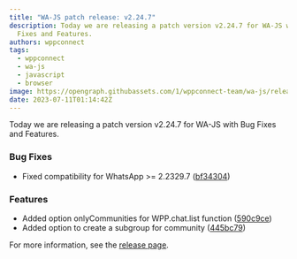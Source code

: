 ```yaml
---
title: "WA-JS patch release: v2.24.7"
description: Today we are releasing a patch version v2.24.7 for WA-JS with Bug
  Fixes and Features.
authors: wppconnect
tags:
  - wppconnect
  - wa-js
  - javascript
  - browser
image: https://opengraph.githubassets.com/1/wppconnect-team/wa-js/releases/tag/v2.24.7
date: 2023-07-11T01:14:42Z
---
```


Today we are releasing a patch version v2.24.7 for WA-JS with Bug Fixes and Features.

<!--truncate-->

### Bug Fixes

* Fixed compatibility for WhatsApp >= 2.2329.7 ([bf34304](https://github.com/wppconnect-team/wa-js/commit/bf34304a1910d041a5e030c6de46ff47406e72e0))


### Features

* Added option onlyCommunities for WPP.chat.list function ([590c9ce](https://github.com/wppconnect-team/wa-js/commit/590c9cebf92dc50ea70e548183874ca069605905))
* Added option to create a subgroup for community ([445bc79](https://github.com/wppconnect-team/wa-js/commit/445bc7972250ea155678c7eb743c5149a1c8ba7b))

For more information, see the [release page](https://github.com/wppconnect-team/wa-js/releases/tag/v2.24.7).